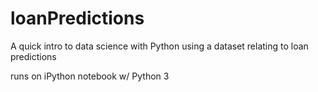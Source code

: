 # loanPredictions
A quick intro to data science with Python using a dataset relating to loan predictions

runs on iPython notebook w/ Python 3
